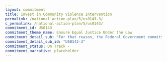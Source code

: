 ```yaml
---
layout: commitment
title: Invest in Community Violence Intervention
permalink: /national-action-plan/5/us0143-3/
c_permalink: /national-action-plan/5/us0143/
commitment_id: US0143
commitment_theme_name: Ensure Equal Justice Under the Law
commitment_detail_sub: "For that reason, the Federal Government commits to… harm-reduction, treatment, and recovery support for people with substance use disorders, including in prisons and jails;"
commitment_detail_sub_id: "US0143-3"
commitment_status: On Track -
commitment_narrative: placeholder
---
```


